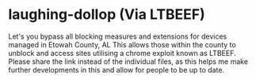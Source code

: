 # laughing-dollop (Via LTBEEF)
Let's you bypass all blocking measures and extensions for devices managed in Etowah County, AL
This allows those within the county to unblock and access sites utilising a chrome exploit known as LTBEEF.
Please share the link instead of the individual files, as this helps me make further developments in this and allow for people to be up to date.
